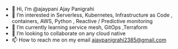  - 👋 Hi, I’m @ajaypani Ajay Panigrahi
- 👀 I’m interested in Serverless, Kubernetes, Infrastructure as Code , containers, AWS, Python , Reactive / Predictive monitoring
- 🌱 I’m currently learning service mesh, GitOps ,Terraform
- 💞️ I’m looking to collaborate on any cloud native 
- 📫 How to reach me on my email ajaypanigrahi2385@gmail.com

<!---
ajaypani/ajaypani is a ✨ special ✨ repository because its `README.md` (this file) appears on your GitHub profile.
You can click the Preview link to take a look at your changes.
--->

